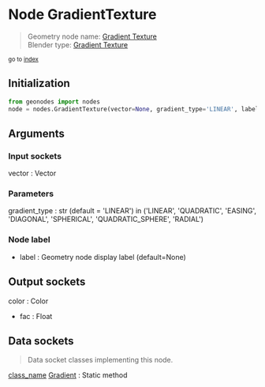 
# Node GradientTexture

> Geometry node name: [Gradient Texture](https://docs.blender.org/manual/en/latest/modeling/geometry_nodes/material/gradient_texture.html)<br>
  Blender type: [Gradient Texture](https://docs.blender.org/api/current/bpy.types.ShaderNodeTexGradient.html)
  
<sub>go to [index](/docs/index.md)</sub>

## Initialization

```python
from geonodes import nodes
node = nodes.GradientTexture(vector=None, gradient_type='LINEAR', label=None)
```



## Arguments


### Input sockets

vector : Vector

### Parameters

gradient_type : str (default = 'LINEAR') in ('LINEAR', 'QUADRATIC', 'EASING', 'DIAGONAL', 'SPHERICAL', 'QUADRATIC_SPHERE', 'RADIAL')

### Node label

- label : Geometry node display label (default=None)

## Output sockets

color : Color
- fac : Float

## Data sockets

> Data socket classes implementing this node.
  
[class_name](/docs/sockets/Texture.md) [Gradient](/docs/sockets/Texture.md#gradient) : Static method

